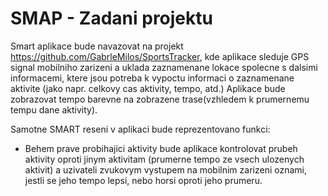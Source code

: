 # SMAP - Zadani projektu

Smart aplikace bude navazovat na projekt https://github.com/GabrleMilos/SportsTracker, kde aplikace sleduje GPS signal mobilniho zarizeni a uklada zaznamenane lokace spolecne s dalsimi informacemi, ktere jsou potreba k vypoctu informaci o zaznamenane aktivite (jako napr. celkovy cas aktivity, tempo, atd.) Aplikace bude zobrazovat tempo barevne na zobrazene trase(vzhledem k prumernemu tempu dane aktivity). 

Samotne SMART reseni v aplikaci bude reprezentovano funkci:
<ul>
  <li>
Behem prave probihajici aktivity bude aplikace kontrolovat prubeh aktivity oproti jinym aktivitam (prumerne tempo ze vsech ulozenych aktivit) a uzivateli zvukovym vystupem na mobilnim zarizeni oznami, jestli se jeho tempo lepsi, nebo horsi oproti jeho prumeru. 
  </li> 
</ul>

  
